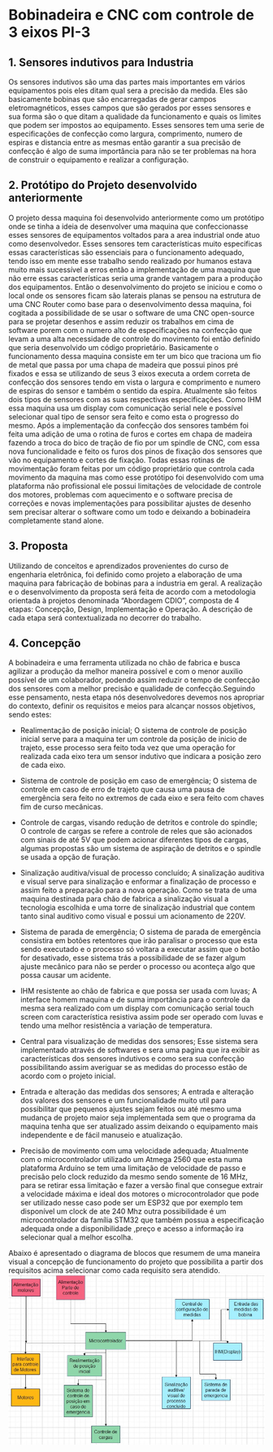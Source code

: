 # Bobinadeira e CNC com controle de 3 eixos PI-3

## 1. Sensores indutivos para Industria 

Os sensores indutivos são uma das partes mais importantes em vários equipamentos pois eles ditam qual sera a precisão da medida. Eles são basicamente bobinas que são encarregadas de gerar campos eletromagnéticos, esses campos que são gerados por esses sensores e sua forma são o que ditam a qualidade da funcionamento e quais os limites que podem ser impostos ao equipamento. Esses sensores tem uma serie de especificações de confecção como largura, comprimento, numero de espiras e distancia entre as mesmas então garantir a sua precisão de confecção é algo de suma importância para não se ter problemas na hora de construir o equipamento e realizar a configuração.

## 2. Protótipo do Projeto desenvolvido anteriormente

O projeto dessa maquina foi desenvolvido anteriormente como um protótipo onde se tinha a ideia de desenvolver uma maquina que confeccionasse esses sensores de equipamentos voltados para a area industrial onde atuo como desenvolvedor. Esses sensores tem características muito especificas essas características são essenciais para o funcionamento adequado, tendo isso em mente esse trabalho sendo realizado por humanos estava muito mais sucessível a erros então a implementação de uma maquina que não erre essas características seria uma grande vantagem para a produção dos equipamentos. Então o desenvolvimento do projeto se iniciou e como o local onde os sensores ficam são laterais planas se pensou na estrutura de uma CNC Router como base para o desenvolvimento dessa maquina, foi cogitada a possibilidade de se usar o software de uma CNC open-source para se projetar desenhos e assim reduzir os trabalhos em cima de software porem com o numero alto de especificações na confecção que levam a uma alta necessidade de controle do movimento foi então definido que seria desenvolvido um código proprietário. Basicamente o funcionamento dessa maquina consiste em ter um bico que traciona um fio de metal que passa por uma chapa de madeira que possui pinos pré fixados e essa se utilizando de seus 3 eixos executa a ordem correta de confecção dos sensores tendo em vista o largura e comprimento e numero de espiras do sensor e também o sentido da espira. Atualmente são feitos dois tipos de sensores com as suas respectivas especificações. Como IHM essa maquina usa um display com comunicação serial nele e possível selecionar qual tipo de sensor sera feito e como esta o progresso do mesmo. Após a implementação da confecção dos sensores também foi feita uma adição de uma o rotina de furos e cortes em chapa de madeira fazendo a troca do bico de tração de fio por um spindle de CNC, com essa nova funcionalidade e feito os furos dos pinos de fixação dos sensores que vão no equipamento e cortes de fixação. Todas essas rotinas de movimentação foram feitas por um código proprietário que controla cada movimento da maquina mas como esse protótipo foi desenvolvido com uma plataforma não profissional ele possui limitações de velocidade de controle dos motores, problemas com aquecimento e o software precisa de correções e novas implementações para possibilitar ajustes de desenho sem precisar alterar o software como um todo e deixando a bobinadeira completamente stand alone. 

## 3. Proposta  
Utilizando de conceitos e aprendizados provenientes do curso de engenharia eletrônica, foi definido como projeto a elaboração de uma maquina para fabricação de bobinas para a industria em geral. A realização e o desenvolvimento da proposta será feita de acordo com a metodologia orientada à projetos denominada “Abordagem CDIO”, composta de 4 etapas: Concepção, Design, Implementação e Operação. A descrição de cada etapa será contextualizada no decorrer do trabalho.

## 4. Concepção

A bobinadeira e uma ferramenta utilizada no chão de fabrica e busca agilizar a produção da melhor maneira possível e com o menor auxilio possível de um colaborador, podendo assim reduzir o tempo de confecção dos sensores com a melhor precisão e qualidade de confecção.Seguindo esse pensamento, nesta etapa nós desenvolvedores devemos nos apropriar do contexto, definir os requisitos e meios para alcançar nossos objetivos, sendo estes:

* Realimentação de posição inicial;
  O sistema de controle de posição inicial serve para a maquina ter um controle da posição de inicio de trajeto, esse processo sera feito toda vez que uma operação for realizada cada eixo tera um sensor indutivo que indicara a posição zero de cada eixo.

* Sistema de controle de posição em caso de emergência;
  O sistema de controle em caso de erro de trajeto que causa uma pausa de emergência sera feito no extremos de cada eixo e sera feito com chaves fim de curso mecânicas.

* Controle de cargas, visando redução de detritos e controle do spindle;
 O controle de cargas se refere a controle de reles que são acionados com sinais de até 5V que podem acionar diferentes tipos de cargas, algumas propostas são um sistema de aspiração de detritos e o spindle se usada a opção de furação.

* Sinalização auditiva/visual de processo concluído;
  A sinalização auditiva e visual serve para sinalização e enformar a finalização de processo e assim feito a preparação para a nova operação. Como se trata de uma maquina destinada para chão de fabrica a sinalização visual a tecnologia escolhida e uma torre de sinalização industrial que contem tanto sinal auditivo como visual e possui um acionamento de 220V.

* Sistema de parada de emergência;
  O sistema de parada de emergência consistira em botões retentores que irão paralisar o processo que esta sendo executado e o processo só voltara a executar assim que o botão for desativado, esse sistema trás a possibilidade de se fazer algum ajuste mecânico para não se perder o processo ou aconteça algo que possa causar um acidente.

* IHM resistente ao chão de fabrica e que possa ser usada com luvas;
  A interface homem maquina e de suma importância para o controle da mesma sera realizado com um display com comunicação serial touch screen com característica resistiva assim pode ser operado com luvas e tendo uma melhor resistência a variação de temperatura.

* Central para visualização de medidas dos sensores;
  Esse sistema sera implementado através de softwares e sera uma pagina que ira exibir as características dos sensores indutivos e como sera sua confecção possibilitando assim averiguar se as medidas do processo estão de acordo com o projeto inicial.

* Entrada e alteração das medidas dos sensores;
  A entrada e alteração dos valores dos sensores e um funcionalidade muito util para possibilitar que pequenos ajustes sejam feitos ou até mesmo uma mudança de projeto maior seja implementada sem que o programa da maquina tenha que ser atualizado assim deixando o equipamento mais independente e de fácil manuseio e atualização.

* Precisão de movimento com uma velocidade adequada;
  Atualmente com o microcontrolador utilizado um Atmega 2560 que esta numa plataforma Arduíno se tem uma limitação de velocidade de passo e precisão pelo clock reduzido da mesmo sendo somente de 16 MHz, para se retirar essa limitação e fazer a versão final que consegue extrair a velocidade máxima e ideal dos motores o microcontrolador que pode ser utilizado nesse caso pode ser um ESP32 que por exemplo tem disponível um clock de ate 240 Mhz outra possibilidade é um microcontrolador da família STM32 que também possua a especificação adequada onde a disponibilidade ,preço e acesso a informação ira selecionar qual a melhor escolha.

Abaixo é apresentado o diagrama de blocos que resumem de uma maneira visual a concepção de funcionamento do projeto que possibilita a partir dos requisitos acima selecionar como cada requisito sera atendido.
![Diagrama de blocos PI3](https://raw.githubusercontent.com/henrique-bento/Bobinadeira-CNC-PI-3/main/img_PI3/diagrama%20de%20blocos%20PI3.jpg)
